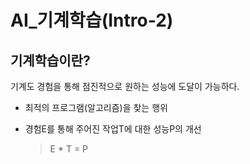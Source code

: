 # AI_기계학습(Intro-2)

## 기계학습이란?

기계도 경험을 통해 점진적으로 원하는 성능에 도달이 가능하다.

- 최적의 프로그램(알고리즘)을 찾는 행위

- 경험E를 통해 주어진 작업T에 대한 성능P의 개선

  > E * T = P


